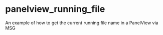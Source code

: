 # panelview_running_file
An example of how to get the current running file name in a PanelView via MSG
